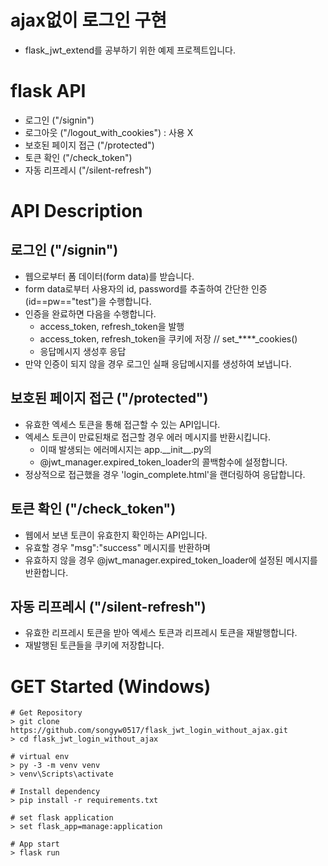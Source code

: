 # ajax없이 로그인 구현
- flask_jwt_extend를 공부하기 위한 예제 프로젝트입니다.

# flask API
- 로그인 ("/signin")
- 로그아웃 ("/logout_with_cookies") : 사용 X
- 보호된 페이지 접근 ("/protected")
- 토큰 확인 ("/check_token")
- 자동 리프레시 ("/silent-refresh")

# API Description
## 로그인 ("/signin")
- 웹으로부터 폼 데이터(form data)를 받습니다.
- form data로부터 사용자의 id, password를 추출하여 간단한 인증(id==pw=="test")을 수행합니다.
- 인증을 완료하면 다음을 수행합니다.
    - access_token, refresh_token을 발행
    - access_token, refresh_token을 쿠키에 저장 // set_****_cookies()
    - 응답메시지 생성후 응답
- 만약 인증이 되지 않을 경우 로그인 실패 응답메시지를 생성하여 보냅니다.

## 보호된 페이지 접근 ("/protected")
- 유효한 엑세스 토큰을 통해 접근할 수 있는 API입니다.
- 엑세스 토큰이 만료된채로 접근할 경우 에러 메시지를 반환시킵니다.
    - 이때 발생되는 에러메시지는 app.\_\_init\_\_.py의 
    - @jwt_manager.expired_token_loader의 콜백함수에 설정합니다.
- 정상적으로 접근했을 경우 'login_complete.html'을 랜더링하여 응답합니다.


## 토큰 확인 ("/check_token")
- 웹에서 보낸 토큰이 유효한지 확인하는 API입니다.
- 유효할 경우 "msg":"success" 메시지를 반환하며
- 유효하지 않을 경우 @jwt_manager.expired_token_loader에 설정된 메시지를 반환합니다.

## 자동 리프레시 ("/silent-refresh")
- 유효한 리프레시 토큰을 받아 엑세스 토큰과 리프레시 토큰을 재발행합니다.
- 재발행된 토큰들을 쿠키에 저장합니다.

# GET Started (Windows)
```
# Get Repository
> git clone https://github.com/songyw0517/flask_jwt_login_without_ajax.git
> cd flask_jwt_login_without_ajax

# virtual env
> py -3 -m venv venv
> venv\Scripts\activate

# Install dependency
> pip install -r requirements.txt

# set flask application
> set flask_app=manage:application

# App start
> flask run
```
